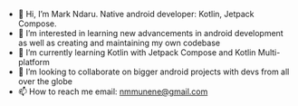 - 👋 Hi, I’m Mark Ndaru. Native android developer: Kotlin, Jetpack Compose.
- 👀 I’m interested in learning new advancements in android development as well as creating and maintaining my own codebase
- 🌱 I’m currently learning Kotlin with Jetpack Compose and Kotlin Multi-platform
- 💞️ I’m looking to collaborate on bigger android projects with devs from all over the globe
- 📫 How to reach me email: nmmunene@gmail.com

<!---
oneagera/oneagera is a ✨ special ✨ repository because its `README.md` (this file) appears on your GitHub profile.
You can click the Preview link to take a look at your changes.
--->
